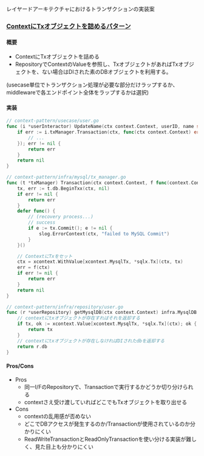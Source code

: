レイヤードアーキテクチャにおけるトランザクションの実装案

### [ContextにTxオブジェクトを詰めるパターン](./context-pattern)

#### 概要
- ContextにTxオブジェクトを詰める
- RepositoryでContextのValueを参照し、TxオブジェクトがあればTxオブジェクトを、ない場合はDIされた素のDBオブジェクトを利用する。

(usecase単位でトランザクション処理が必要な部分だけラップするか、middlewareで各エンドポイント全体をラップするかは選択)

#### 実装

```go
// context-pattern/usecase/user.go
func (i *userInteractor) UpdateName(ctx context.Context, userID, name string) error {
    if err := i.txManager.Transaction(ctx, func(ctx context.Context) error {
        // ...
    }); err != nil {
        return err
    }
    return nil
}

// context-pattern/infra/mysql/tx_manager.go
func (t *txManager) Transaction(ctx context.Context, f func(context.Context) error) error {
    tx, err := t.db.BeginTxx(ctx, nil)
    if err != nil {
        return err
    }
    defer func() {
        // (recovery process...)
        // success
        if e := tx.Commit(); e != nil {
            slog.ErrorContext(ctx, "failed to MySQL Commit")
        }
    }()

    // ContextにTxをセット
    ctx = xcontext.WithValue[xcontext.MysqlTx, *sqlx.Tx](ctx, tx)
    err = f(ctx)
    if err != nil {
        return err
    }
    return nil
}

// context-pattern/infra/repository/user.go
func (r *userRepository) getMysqlDB(ctx context.Context) infra.MysqlDB {
    // contextにtxオブジェクトが存在すればそれを返却する
    if tx, ok := xcontext.Value[xcontext.MysqlTx, *sqlx.Tx](ctx); ok {
        return tx
    }
    // contextにtxオブジェクトが存在しなければDIされたdbを返却する
    return r.db
}
```

#### Pros/Cons
- Pros
  - 同一I/FのRepositoryで、Transactionで実行するかどうか切り分けられる
  - contextさえ受け渡していればどこでもTxオブジェクトを取り出せる
- Cons
  - contextの乱用感が否めない
  - どこでDBアクセスが発生するのか/Transactionが使用されているのか分かりにくい
  - ReadWriteTransactionとReadOnlyTransactionを使い分ける実装が難しく、見た目上も分かりにくい

